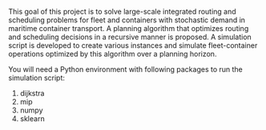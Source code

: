 This goal of this project is to solve large-scale integrated routing and scheduling problems for fleet and containers with stochastic demand in maritime container transport. A planning algorithm that optimizes routing and scheduling decisions in a recursive manner is proposed. A simulation script is developed to create various instances and simulate fleet-container operations optimized by this algorithm over a planning horizon.

You will need a Python environment with following packages to run the simulation script:
1. dijkstra
2. mip
3. numpy 
4. sklearn
